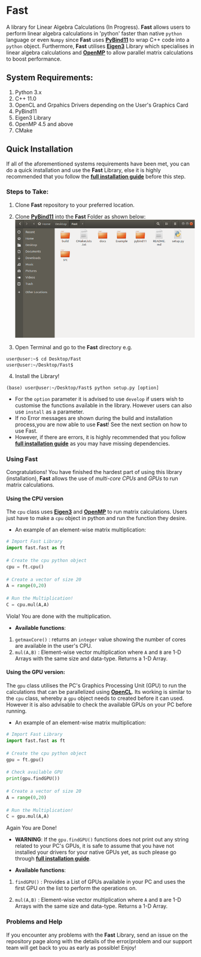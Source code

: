 # Fast
A library for Linear Algebra Calculations (In Progress). **__Fast__** allows users to perform linear algebra calculations in 'python' faster than native `python` language or even `Numpy` since **__Fast__** uses [**PyBind11**](https://github.com/pybind/pybind11) to wrap C++ code into a `python` object. Furthermore, **__Fast__** utilises [**Eigen3**](http://eigen.tuxfamily.org/index.php?title=Main_Page) Library which specialises in linear algebra calculations and [**OpenMP**](https://www.openmp.org/wp-content/uploads/OpenMP-4.5-1115-CPP-web.pdf) to allow parallel matrix calculations to boost performance.

## System Requirements:
1. Python 3.x
2. C++ 11.0
3. OpenCL and Grpahics Drivers depending on the User's Graphics Card
4. PyBind11
5. Eigen3 Library
6. OpenMP 4.5 and above
7. CMake 


## Quick Installation 
If all of the aforementioned systems requirements have been met, you can do a quick installation and use the **__Fast__** Library, else it is highly recommended that you follow the [**full installation guide**](docs/fullInstall.md) before this step. 

### Steps to Take:

1.  Clone **__Fast__**  repository to your preferred location.

2.  Clone [**PyBind11**](https://github.com/pybind/pybind11) into the **__Fast__** Folder as shown below:
![alt text](docs/imgs/clonepybind.png "Where to clone Pybind11")

3.  Open Terminal and go to the **__Fast__** directory e.g.
```linux
user@user:~$ cd Desktop/Fast
user@user:~/Desktop/Fast$
```

4.  Install the Library! 
```
(base) user@user:~/Desktop/Fast$ python setup.py [option]
```
* For the `option` parameter it is advised to use `develop` if users wish to customise the functions available in the library. However users can also use `install` as a parameter.
* If no Error messages are shown during the build and installation process,you are now able to use **__Fast__**! See the next section on how to use Fast.
* However, if there are errors, it is highly recommended that you follow [**full installation guide**](docs/fullInstall.md) as you may have missing dependencies.


### Using __Fast__

Congratulations! You have finished the hardest part of using this library (installation), **__Fast__**  allows the use of _multi-core CPUs_ and _GPUs_ to run matrix calculations.

#### Using the CPU version
The `cpu` class uses [**Eigen3**](http://eigen.tuxfamily.org/index.php?title=Main_Page) and [**OpenMP**](https://www.openmp.org/wp-content/uploads/OpenMP-4.5-1115-CPP-web.pdf) to run matrix calculations. Users just have to make a `cpu` object in python and run the function they desire. 

* An example of an element-wise matrix multiplication:
``` python
# Import Fast Library
import fast.fast as ft

# Create the cpu python object
cpu = ft.cpu()

# Create a vector of size 20
A = range(0,20)

# Run the Multiplication!
C = cpu.mul(A,A)

```
Viola! You are done with the multiplication.

* **Available functions**:
1. `getmaxCore()`  : returns an `integer` value showing the number of cores are available in the user's CPU.
2. `mul(A,B)` : Element-wise vector multiplication where `A` and `B` are 1-D Arrays with the same size and data-type. Returns a 1-D Array.


#### Using the GPU version:
The `gpu` class utilises the PC's Graphics Processing Unit (GPU) to run the calculations that can be parallelized using [**OpenCL**](https://www.khronos.org/opencl/). Its working is similar to the `cpu` class, whereby a `gpu` object needs to created before it can used. However it is also advisable to check the available GPUs on your PC before running.

* An example of an element-wise matrix multiplication:
```python
# Import Fast Library
import fast.fast as ft

# Create the cpu python object
gpu = ft.gpu()

# Check available GPU 
print(gpu.findGPU())

# Create a vector of size 20
A = range(0,20)

# Run the Multiplication!
C = gpu.mul(A,A)

```
Again You are Done!  

* **WARNING**: If the `gpu.findGPU()` functions does not print out any string related to your PC's GPUs, it is safe to assume that you have not installed your drivers for your native GPUs yet, as such please go through [**full installation guide**](docs/fullInstall.md).

* **Available functions**:
1. `findGPU()` : Provides a List of GPUs available in your PC and uses the first GPU on the list to perform the operations on.

2. `mul(A,B)`  : Element-wise vector multiplication where `A` and `B` are 1-D Arrays with the same size and data-type. Returns a 1-D Array.


### Problems and Help
If you encounter any problems with the **__Fast__** Library, send an issue on the repository page along with the details of the error/problem and our support team will get back to you as early as possible! 
Enjoy!